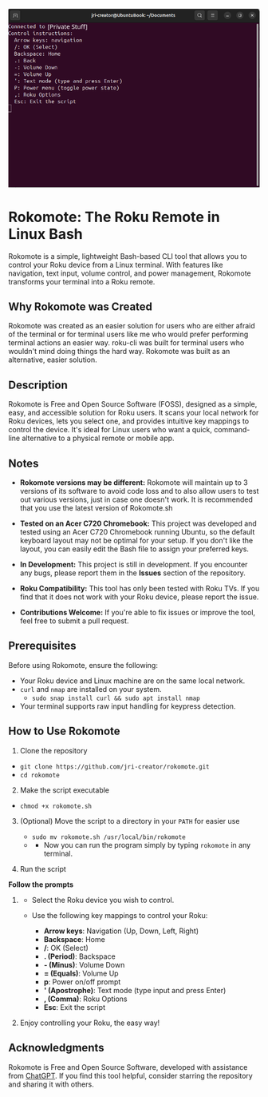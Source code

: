 ![Ubuntu Term w code](https://github.com/Jri-creator/rokomote/blob/main/2024_12_07_12y_Kleki.png)


# Rokomote: The Roku Remote in Linux Bash

Rokomote is a simple, lightweight Bash-based CLI tool that allows you to
control your Roku device from a Linux terminal. With features like
navigation, text input, volume control, and power management, Rokomote
transforms your terminal into a Roku remote.

## Why Rokomote was Created

Rokomote was created as an easier solution for users who are either afraid
of the terminal or for terminal users like me who would prefer performing
terminal actions an easier way. roku-cli was built for terminal users who 
wouldn't mind doing things the hard way. Rokomote was built as an alternative,
easier solution.

## Description

Rokomote is Free and Open Source Software (FOSS), designed as a
simple, easy, and accessible solution for Roku users. It scans your local
network for Roku devices, lets you select one, and provides intuitive
key mappings to control the device. It's ideal for Linux users who want
a quick, command-line alternative to a physical remote or mobile app.

## Notes

-   **Rokomote versions may be different:** Rokomote will maintain up to 3
    versions of its software to avoid code loss and to also allow users
    to test out various versions, just in case one doesn't work.
    It is recommended that you use the latest version of Rokomote.sh

-   **Tested on an Acer C720 Chromebook:** This project was developed
    and tested using an Acer C720 Chromebook running Ubuntu, so the default
    keyboard layout may not be optimal for your setup. If you don't like the
    layout, you can easily edit the Bash file to assign your preferred keys.
-   **In Development:** This project is still in development. If you
    encounter any bugs, please report them in the **Issues** section of
    the repository.
-   **Roku Compatibility:** This tool has only been tested with Roku
    TVs. If you find that it does not work with your Roku device, please
    report the issue.
-   **Contributions Welcome:** If you're able to fix issues or improve
    the tool, feel free to submit a pull request.

## Prerequisites

Before using Rokomote, ensure the following:

-   Your Roku device and Linux machine are on the same local network.
-   `curl` and `nmap` are installed on your system.
    - `sudo snap install curl && sudo apt install nmap`  
-   Your terminal supports raw input handling for keypress detection.

## How to Use Rokomote

1.  Clone the repository
  - `git clone https://github.com/jri-creator/rokomote.git`
  - `cd rokomote`
2.  Make the script executable
   - `chmod +x rokomote.sh`
3.  (Optional) Move the script to a directory in your `PATH` for easier
    use
    - `sudo mv rokomote.sh /usr/local/bin/rokomote`
    -    -    Now you can run the program simply by typing `rokomote` in any
        terminal.

4. Run the script

**Follow the prompts**

1.  -   Select the Roku device you wish to control.

    -   Use the following key mappings to control your Roku:

        -   **Arrow keys**: Navigation (Up, Down, Left, Right)
        -   **Backspace**: Home
        -   ****/****: OK (Select)
        -   ****. (Period)****: Backspace
        -   ****- (Minus)****: Volume Down
        -   ****= (Equals)****: Volume Up
        -   ****p****: Power on/off prompt
        -   ****' (Apostrophe)****: Text mode (type input and press Enter)
        -   ****, (Comma)****: Roku Options
        -   ****Esc****: Exit the script

2.  Enjoy controlling your Roku, the easy way!

## Acknowledgments

Rokomote is Free and Open Source Software, developed with assistance
from [ChatGPT](https://openai.com/chatgpt). If you find this tool
helpful, consider starring the repository and sharing it with others.
